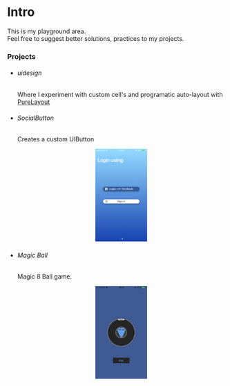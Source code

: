 <h1> Intro </h1>

This is my playground area. </br>Feel free to suggest better solutions, practices to my projects. 

<h3>Projects</h3>
<ul>
<li><h6>uidesign</h3></li>
Where I experiment with custom cell's and programatic auto-layout with <a href = "https://github.com/PureLayout/PureLayout">PureLayout</a>
<li><h6>SocialButton</h3></li>
Creates a custom UIButton
<p align="center">
<img src="https://github.com/cembaykara/swift_practice/blob/master/SocialButton/screenshot.png?raw=true" width="25%" title="Screenshot">
</p>
<li><h6>Magic Ball</h3></li>
Magic 8 Ball game.
<p align="center">
<img src="https://github.com/cembaykara/swift_practice/blob/master/Magic%20Ball/Screenshot.jpeg?raw=true" width="25%" title="Screenshot">
</p>
</ul>
